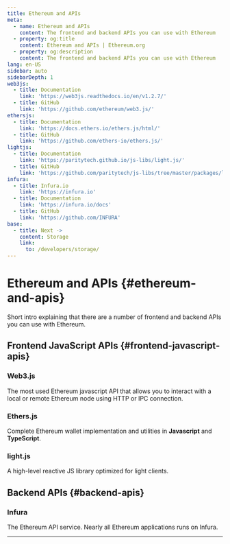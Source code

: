 ```yaml
---
title: Ethereum and APIs
meta:
  - name: Ethereum and APIs
    content: The frontend and backend APIs you can use with Ethereum
  - property: og:title
    content: Ethereum and APIs | Ethereum.org
  - property: og:description
    content: The frontend and backend APIs you can use with Ethereum
lang: en-US
sidebar: auto
sidebarDepth: 1
web3js:
  - title: Documentation
    link: 'https://web3js.readthedocs.io/en/v1.2.7/'
  - title: GitHub
    link: 'https://github.com/ethereum/web3.js/'
ethersjs:
  - title: Documentation
    link: 'https://docs.ethers.io/ethers.js/html/'
  - title: GitHub
    link: 'https://github.com/ethers-io/ethers.js/'
lightjs:
  - title: Documentation
    link: 'https://paritytech.github.io/js-libs/light.js/'
  - title: GitHub
    link: 'https://github.com/paritytech/js-libs/tree/master/packages/light.js'
infura:
  - title: Infura.io
    link: 'https://infura.io'
  - title: Documentation
    link: 'https://infura.io/docs'
  - title: GitHub
    link: 'https://github.com/INFURA'
base:
  - title: Next ->
    content: Storage
    link:
      to: /developers/storage/
---
```


# Ethereum and APIs {#ethereum-and-apis}

Short intro explaining that there are a number of frontend and backend APIs you can use with Ethereum.

## Frontend JavaScript APIs {#frontend-javascript-apis}

### Web3.js

The most used Ethereum javascript API that allows you to interact with a local or remote Ethereum node using HTTP or IPC connection.

<list-card :items="$page.frontmatter.web3js" level="5"/>

### Ethers.js

Complete Ethereum wallet implementation and utilities in **Javascript** and **TypeScript**.

<list-card :items="$page.frontmatter.ethersjs" level="5"/>

### light.js

A high-level reactive JS library optimized for light clients.

<list-card :items="$page.frontmatter.lightjs" level="5"/>

## Backend APIs {#backend-apis}

### Infura

The Ethereum API service. Nearly all Ethereum applications runs on Infura.

<list-card :items="$page.frontmatter.infura" level="5"/>

---

<CardList :items="$page.frontmatter.base" />
